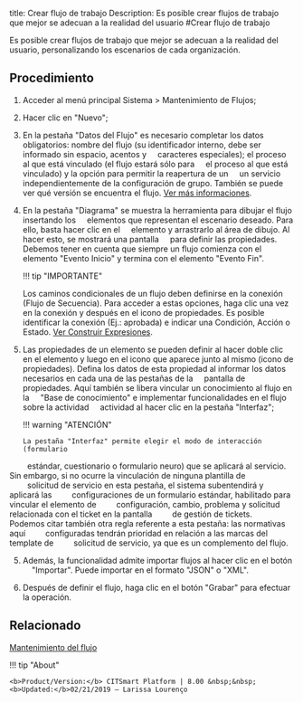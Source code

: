 title: Crear flujo de trabajo
Description: Es posible crear flujos de trabajo que mejor se adecuan a la realidad del usuario
#Crear flujo de trabajo

 Es posible crear flujos de trabajo que mejor se adecuan a la realidad del usuario, personalizando los escenarios de cada organización.

Procedimiento
------------

1.  Acceder al menú principal Sistema \> Mantenimiento de Flujos;

2.  Hacer clic en "Nuevo";

3.  En la pestaña "Datos del Flujo" es necesario completar los datos obligatorios: nombre
    del flujo (su identificador interno, debe ser informado sin espacio, acentos y
    caracteres especiales); el proceso al que está vinculado (el flujo estará sólo para
    el proceso al que está vinculado) y la opción para permitir la reapertura de un
    un servicio independientemente de la configuración de grupo. También se puede ver
    qué versión se encuentra el flujo. [Ver más informaciones][1].

3.  En la pestaña "Diagrama" se muestra la herramienta para dibujar el flujo insertando los
    elementos que representan el escenario deseado. Para ello, basta hacer clic en el
    elemento y arrastrarlo al área de dibujo. Al hacer esto, se mostrará una pantalla
    para definir las propiedades. Debemos tener en cuenta que siempre un flujo comienza con 
    el elemento "Evento Inicio" y termina con el elemento "Evento Fin".

    !!! tip "IMPORTANTE"
        
	Los caminos condicionales de un flujo deben definirse en la conexión (Flujo de Secuencia). 
        Para acceder a estas opciones, haga clic una vez en la conexión y después en el icono de propiedades.
        Es posible identificar la conexión (Ej.: aprobada) e indicar una Condición, Acción o Estado. [Ver Construir Expresiones][2].

4.  Las propiedades de un elemento se pueden definir al hacer doble clic en el elemento 
    y luego en el icono que aparece junto al mismo (icono de propiedades). Defina los datos
    de esta propiedad al informar los datos necesarios en cada una de las pestañas de la
    pantalla de propiedades. Aquí también se libera vincular un conocimiento al flujo en la
    "Base de conocimiento" e implementar funcionalidades en el flujo sobre la actividad
    actividad al hacer clic en la pestaña "Interfaz";

    !!! warning "ATENCIÓN"

        La pestaña "Interfaz" permite elegir el modo de interacción (formulario
        estándar, cuestionario o formulario neuro) que se aplicará al servicio.
        Sin embargo, si no ocurre la vinculación de ninguna plantilla de
        solicitud de servicio en esta pestaña, el sistema subentendirá y aplicará las
        configuraciones de un formulario estándar, habilitado para vincular el elemento de
        configuración, cambio, problema y solicitud relacionada con el ticket en la pantalla
        de gestión de tickets.  
        Podemos citar también otra regla referente a esta pestaña: las normativas aquí
        configuradas tendrán prioridad en relación a las marcas del template de
        solicitud de servicio, ya que es un complemento del flujo.  

5.  Además, la funcionalidad admite importar flujos al hacer clic en el botón
    "Importar". Puede importar en el formato "JSON" o "XML".

6.  Después de definir el flujo, haga clic en el botón "Grabar" para efectuar la operación.

Relacionado
------------

[Mantenimiento del flujo](/es-es/citsmart-esp-8/platform-administration/flow-maintenance/workflow-maintenance.html)

!!! tip "About"

    <b>Product/Version:</b> CITSmart Platform | 8.00 &nbsp;&nbsp;
    <b>Updated:</b>02/21/2019 – Larissa Lourenço

[1]:/es-es/citsmart-esp-8/platform-administration/flow-maintenance/workflow-maintenance.html
[2]:/es-es/citsmart-esp-8/platform-administration/flow-maintenance/expressions-creator.html
